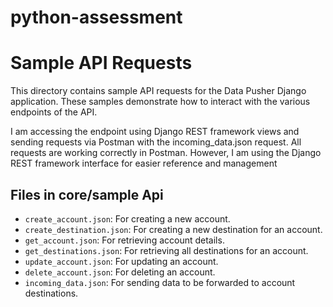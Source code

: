 # python-assessment

# Sample API Requests

This directory contains sample API requests for the Data Pusher Django application. These samples demonstrate how to interact with the various endpoints of the API.

I am accessing the endpoint using Django REST framework views and sending requests via Postman with the incoming_data.json request. All requests are working correctly in Postman. However, I am using the Django REST framework interface for easier reference and management

## Files in core/sample Api

- `create_account.json`: For creating a new account.
- `create_destination.json`: For creating a new destination for an account.
- `get_account.json`: For retrieving account details.
- `get_destinations.json`: For retrieving all destinations for an account.
- `update_account.json`: For updating an account.
- `delete_account.json`: For deleting an account.
- `incoming_data.json`: For sending data to be forwarded to account destinations.
